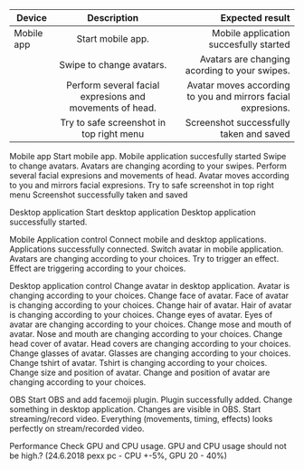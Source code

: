 | Device        | Description           | Expected result  |
| ------------- |:-------------:| -----:|
| Mobile app      | Start mobile app. | Mobile application succesfully started |
|| Swipe to change avatars.      |   Avatars are changing acording to your swipes. |
|| Perform several facial expresions and movements of head.      |    Avatar moves according to you and mirrors facial expresions. |
|| Try to safe screenshot in top right menu      |    Screenshot successfully taken and saved |






Mobile app	                Start mobile app.	                                        Mobile application succesfully started
	                        Swipe to change avatars.	                                Avatars are changing acording to your swipes.
	                        Perform several facial expresions and movements of head.	Avatar moves according to you and mirrors facial expresions.
	                        Try to safe screenshot in top right menu	                Screenshot successfully taken and saved

Desktop application	        Start desktop application	                                Desktop application successfully started.

Mobile Application control	Connect mobile and desktop applications.	                Applications successfully connected.
	                        Switch avatar in mobile application.	                        Avatars are changing according to your choices.
	                        Try to trigger an effect.	                                Effect are triggering according to your choices.

Desktop application control	Change avatar in desktop application.	                        Avatar is changing according to your choices.
	                        Change face of avatar.	                                        Face of avatar is changing according to your choices.
	                        Change hair of avatar.	                                        Hair of avatar is changing according to your choices.
	                        Change eyes of avatar.	                                        Eyes of avatar are changing according to your choices.
	                        Change mose and mouth of avatar.	                        Nose and mouth are changing according to your choices.
	                        Change head cover of avatar.	                                Head covers are changing according to your choices.
	                        Change glasses of avatar.	                                Glasses are changing according to your choices.
	                        Change tshirt of avatar.	                                Tshirt is changing according to your choices.
	                        Change size and position of avatar.	                        Change and position of avatar are changing according to your choices.

OBS	                        Start OBS and add facemoji plugin.	                        Plugin successfully added.
	                        Change something in desktop application.	                Changes are visible in OBS.
	                        Start streaming/record video.	                                Everything (movements, timing, effects) looks perfectly on stream/recorded video.

Performance	                Check GPU and CPU usage.	                                GPU and CPU usage should not be high.? (24.6.2018 pexx pc - CPU +-5%, GPU 20 - 40%)
